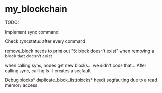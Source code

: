 # my_blockchain

TODO:

Implement sync command

Check syncstatus after every command

remove_block needs to print out "5: block doesn't exist" when removing a block that doesn't exist

when calling sync, nodes get new blocks... we didn't code that...
After calling sync, calling ls -l creates a segfault

Debug blocks* duplicate_block_list(blocks* head) segfaulting due to a read memory access.